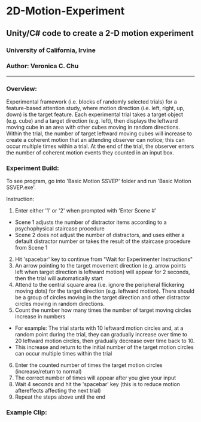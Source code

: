# 2D-Motion-Experiment
## Unity/C# code to create a 2-D motion experiment
### University of California, Irvine

### Author: Veronica C. Chu

----

### Overview:
Experimental framework (i.e. blocks of randomly selected trials) for a feature-based attention study, where motion direction (i.e. left, right, up, down) is the target feature. Each experimental trial takes a target object (e.g. cube) and a target direction (e.g. left), then displays the leftward moving cube in an area with other cubes moving in random directions. Within the trial, the number of target leftward moving cubes will increase to create a coherent motion that an attending observer can notice; this can occur multiple times within a trial. At the end of the trial, the observer enters the number of coherent motion events they counted in an input box.

### Experiment Build:
To see program, go into 'Basic Motion SSVEP' folder and run 'Basic Motion SSVEP.exe'.

Instruction:
1. Enter either '1' or '2' when prompted with 'Enter Scene #' 
- Scene 1 adjusts the number of distractor items according to a psychophysical staircase procedure
- Scene 2 does not adjust the number of distractors, and uses either a default distractor number or takes the result of the staircase procedure from Scene 1
2. Hit 'spacebar' key to continue from "Wait for Experimenter Instructions"
3. An arrow pointing to the target movement direction (e.g. arrow points left when target direction is leftward motion) will appear for 2 seconds, then the trial will automatically start
4. Attend to the central square area (i.e. ignore the peripheral flickering moving dots) for the target direction (e.g. leftward motion). There should be a group of circles moving in the target direction and other distractor circles moving in random directions.
5. Count the number how many times the number of target moving circles increase in numbers 
- For example: The trial starts with 10 leftward motion circles and, at a random point during the trial, they can gradually increase over time to 20 leftward motion circles, then gradually decrease over time back to 10.
- This increase and return to the initial number of the target motion circles can occur multiple times within the trial
6. Enter the counted number of times the target motion circles (increase/return to normal)
7. The correct number of times will appear after you give your input
8. Wait 4 seconds and hit the 'spacebar' key (this is to reduce motion aftereffects affecting the next trial)
9. Repeat the steps above until the end

### Example Clip:
